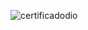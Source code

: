 ![certificadodio](https://user-images.githubusercontent.com/86030463/201478003-34206180-3379-4acd-8066-b0dafce4869b.png)



